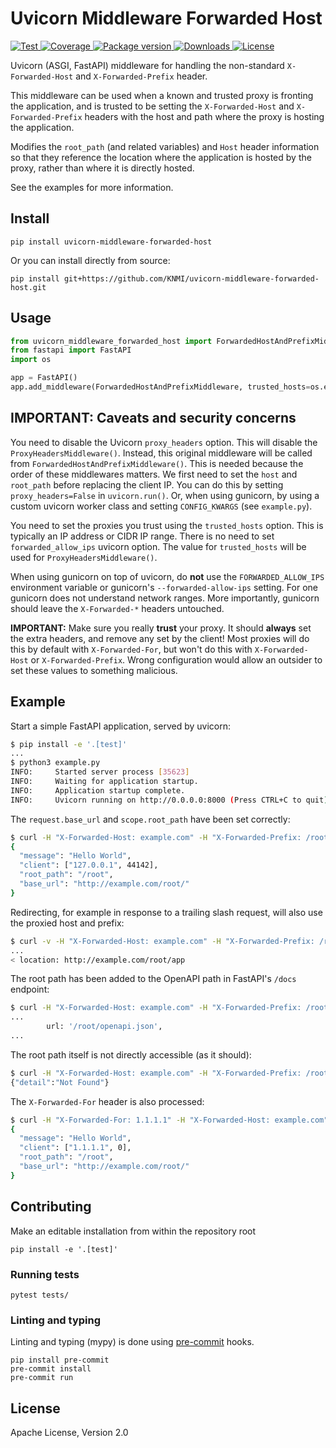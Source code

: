 # Uvicorn Middleware Forwarded Host

<p>
  <a href="https://github.com/knmi/uvicorn-middleware-forwarded-host/actions?query=workflow%3ACI" target="_blank">
      <img src="https://github.com/knmi/uvicorn-middleware-forwarded-host/workflows/CI/badge.svg" alt="Test">
  </a>
  <a href="https://codecov.io/gh/knmi/uvicorn-middleware-forwarded-host" target="_blank">
      <img src="https://codecov.io/gh/knmi/uvicorn-middleware-forwarded-host/branch/master/graph/badge.svg" alt="Coverage">
  </a>
  <a href="https://pypi.org/project/uvicorn-middleware-forwarded-host" target="_blank">
      <img src="https://img.shields.io/pypi/v/uvicorn-middleware-forwarded-host?color=%2334D058&label=pypi%20package" alt="Package version">
  </a>
  <a href="https://pypistats.org/packages/uvicorn-middleware-forwarded-host" target="_blank">
      <img src="https://img.shields.io/pypi/dm/uvicorn-middleware-forwarded-host.svg" alt="Downloads">
  </a>
  <a href="https://github.com/knmi/uvicorn-middleware-forwarded-host/blob/master/LICENSE" target="_blank">
      <img src="https://img.shields.io/github/license/knmi/uvicorn-middleware-forwarded-host.svg" alt="License">
  </a>
</p>

Uvicorn (ASGI, FastAPI) middleware for handling the non-standard `X-Forwarded-Host` and `X-Forwarded-Prefix` header.

This middleware can be used when a known and trusted proxy is fronting the application,
and is trusted to be setting the `X-Forwarded-Host` and
`X-Forwarded-Prefix` headers with the host and path where the proxy is hosting the application.

Modifies the `root_path` (and related variables) and `Host` header information so that they reference
the location where the application is hosted by the proxy, rather than where it is directly hosted.

See the examples for more information.
## Install
```shell
pip install uvicorn-middleware-forwarded-host
```

Or you can install directly from source:

```shell
pip install git+https://github.com/KNMI/uvicorn-middleware-forwarded-host.git
```

## Usage

```python
from uvicorn_middleware_forwarded_host import ForwardedHostAndPrefixMiddleware
from fastapi import FastAPI
import os

app = FastAPI()
app.add_middleware(ForwardedHostAndPrefixMiddleware, trusted_hosts=os.environ.get("TRUSTED_PROXIES", "127.0.0.1"))
```

## IMPORTANT: Caveats and security concerns

You need to disable the Uvicorn `proxy_headers` option. This will disable the `ProxyHeadersMiddleware()`. Instead, this original middleware will be called from `ForwardedHostAndPrefixMiddleware()`. This is needed because the order of these middlewares matters. We first need to set the `host` and `root_path` before replacing the client IP. You can do this by setting `proxy_headers=False` in `uvicorn.run()`. Or, when using gunicorn, by using a custom uvicorn worker class and setting `CONFIG_KWARGS` (see `example.py`).

You need to set the proxies you trust using the `trusted_hosts` option. This is typically an IP address or CIDR IP range. There is no need to set `forwarded_allow_ips` uvicorn option. The value for `trusted_hosts` will be used for `ProxyHeadersMiddleware()`.

When using gunicorn on top of uvicorn, do **not** use the `FORWARDED_ALLOW_IPS` environment variable or gunicorn's `--forwarded-allow-ips` setting. For one gunicorn does not understand network ranges. More importantly, gunicorn should leave the `X-Forwarded-*` headers untouched.

**IMPORTANT:** Make sure you really **trust** your proxy. It should **always** set the extra headers, and remove any set by the client! Most proxies will do this by default with `X-Forwarded-For`, but won't do this with `X-Forwarded-Host` or `X-Forwarded-Prefix`. Wrong configuration would allow an outsider to set these values to something malicious.

## Example

Start a simple FastAPI application, served by uvicorn:
```bash
$ pip install -e '.[test]'
...
$ python3 example.py
INFO:     Started server process [35623]
INFO:     Waiting for application startup.
INFO:     Application startup complete.
INFO:     Uvicorn running on http://0.0.0.0:8000 (Press CTRL+C to quit)
```

The `request.base_url` and `scope.root_path` have been set correctly:
```bash
$ curl -H "X-Forwarded-Host: example.com" -H "X-Forwarded-Prefix: /root" http://localhost:8000/app
{
  "message": "Hello World",
  "client": ["127.0.0.1", 44142],
  "root_path": "/root",
  "base_url": "http://example.com/root/"
}
```
Redirecting, for example in response to a trailing slash request, will also use the proxied host and prefix:
```bash
$ curl -v -H "X-Forwarded-Host: example.com" -H "X-Forwarded-Prefix: /root" http://localhost:8000/app/
...
< location: http://example.com/root/app
```
The root path has been added to the OpenAPI path in FastAPI's `/docs` endpoint:
```bash
$ curl -H "X-Forwarded-Host: example.com" -H "X-Forwarded-Prefix: /root" http://localhost:8000/docs
...
        url: '/root/openapi.json',
...
```
The root path itself is not directly accessible (as it should):
```bash
$ curl -H "X-Forwarded-Host: example.com" -H "X-Forwarded-Prefix: /root" http://localhost:8000/root/app
{"detail":"Not Found"}
```
The `X-Forwarded-For` header is also processed:
```bash
$ curl -H "X-Forwarded-For: 1.1.1.1" -H "X-Forwarded-Host: example.com" -H "X-Forwarded-Prefix: /root" http://localhost:8000/app
{
  "message": "Hello World",
  "client": ["1.1.1.1", 0],
  "root_path": "/root",
  "base_url": "http://example.com/root/"
}
```

## Contributing

Make an editable installation from within the repository root

```shell
pip install -e '.[test]'
```

### Running tests

```shell
pytest tests/
```

### Linting and typing

Linting and typing (mypy) is done using [pre-commit](https://pre-commit.com) hooks.

```shell
pip install pre-commit
pre-commit install
pre-commit run
```

## License

Apache License, Version 2.0
